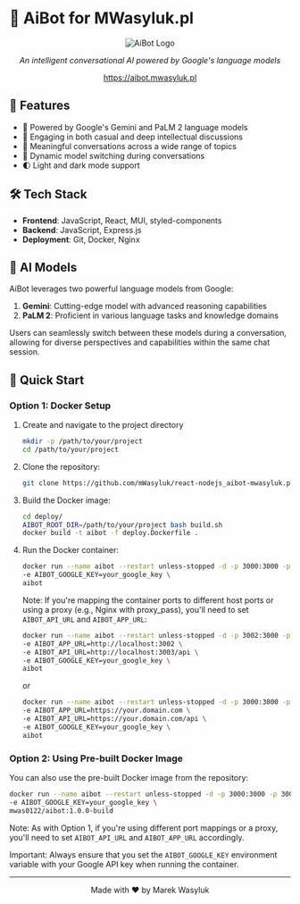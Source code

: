 # 🤖 AiBot for MWasyluk.pl

<div align="center">

![AiBot Logo](https://github.com/mWasyluk/react-nodejs_aibot-mwasyluk.pl/assets/75240925/1216a352-9c6b-4b18-aa97-0a1a977f5339)

*An intelligent conversational AI powered by Google's language models*

https://aibot.mwasyluk.pl

</div>

## 🌟 Features

- 🧠 Powered by Google's Gemini and PaLM 2 language models
- 💬 Engaging in both casual and deep intellectual discussions
- 🤯 Meaningful conversations across a wide range of topics
- 🔄 Dynamic model switching during conversations
- 🌓 Light and dark mode support

## 🛠️ Tech Stack

- **Frontend**: JavaScript, React, MUI, styled-components
- **Backend**: JavaScript, Express.js
- **Deployment**: Git, Docker, Nginx

## 🧠 AI Models

AiBot leverages two powerful language models from Google:

1. **Gemini**: Cutting-edge model with advanced reasoning capabilities
2. **PaLM 2**: Proficient in various language tasks and knowledge domains

Users can seamlessly switch between these models during a conversation, allowing for diverse perspectives and capabilities within the same chat session.


## 🚀 Quick Start

### Option 1: Docker Setup

1. Create and navigate to the project directory

   ```bash
   mkdir -p /path/to/your/project
   cd /path/to/your/project
   ```

2. Clone the repository:
   ```bash
   git clone https://github.com/mWasyluk/react-nodejs_aibot-mwasyluk.pl.git ./
   ```

3. Build the Docker image:
   ```bash
   cd deploy/
   AIBOT_ROOT_DIR=/path/to/your/project bash build.sh
   docker build -t aibot -f deploy.Dockerfile .
   ```

4. Run the Docker container:
   ```bash
   docker run --name aibot --restart unless-stopped -d -p 3000:3000 -p 3001:3001 \
   -e AIBOT_GOOGLE_KEY=your_google_key \
   aibot
   ```

   Note: If you're mapping the container ports to different host ports or using a proxy (e.g., Nginx with proxy_pass), you'll need to set `AIBOT_API_URL` and `AIBOT_APP_URL`:

   ```bash
   docker run --name aibot --restart unless-stopped -d -p 3002:3000 -p 3003:3001 \
   -e AIBOT_APP_URL=http://localhost:3002 \
   -e AIBOT_API_URL=http://localhost:3003/api \
   -e AIBOT_GOOGLE_KEY=your_google_key \
   aibot
   ```

   or
   
   ```bash
   docker run --name aibot --restart unless-stopped -d -p 3000:3000 -p 3001:3001 \
   -e AIBOT_APP_URL=https://your.domain.com \
   -e AIBOT_API_URL=https://your.domain.com/api \
   -e AIBOT_GOOGLE_KEY=your_google_key \
   aibot
   ```
   

### Option 2: Using Pre-built Docker Image

You can also use the pre-built Docker image from the repository:

```bash
docker run --name aibot --restart unless-stopped -d -p 3000:3000 -p 3001:3001 \
-e AIBOT_GOOGLE_KEY=your_google_key \
mwas0122/aibot:1.0.0-build
```

Note: As with Option 1, if you're using different port mappings or a proxy, you'll need to set `AIBOT_API_URL` and `AIBOT_APP_URL` accordingly.

Important: Always ensure that you set the `AIBOT_GOOGLE_KEY` environment variable with your Google API key when running the container.

---

<div align="center">
  Made with ❤️ by Marek Wasyluk
</div>
